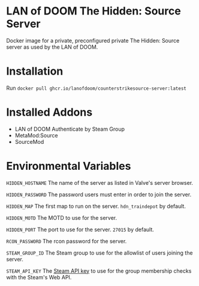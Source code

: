 # LAN of DOOM The Hidden: Source Server
Docker image for a private, preconfigured private The Hidden: Source server as
used by the LAN of DOOM.

# Installation
Run ``docker pull ghcr.io/lanofdoom/counterstrikesource-server:latest``

# Installed Addons
*  LAN of DOOM Authenticate by Steam Group
*  MetaMod:Source
*  SourceMod

# Environmental Variables
``HIDDEN_HOSTNAME`` The name of the server as listed in Valve's server browser.

``HIDDEN_PASSWORD`` The password users must enter in order to join the server.

``HIDDEN_MAP`` The first map to run on the server. ``hdn_traindepot`` by
default.

``HIDDEN_MOTD`` The MOTD to use for the server.

``HIDDEN_PORT`` The port to use for the server. ``27015`` by default.

``RCON_PASSWORD`` The rcon password for the server.

``STEAM_GROUP_ID`` The Steam group to use for the allowlist of users joining the
server.

``STEAM_API_KEY`` The [Steam API key](https://steamcommunity.com/dev/apikey) to
use for the group membership checks with the Steam's Web API.
